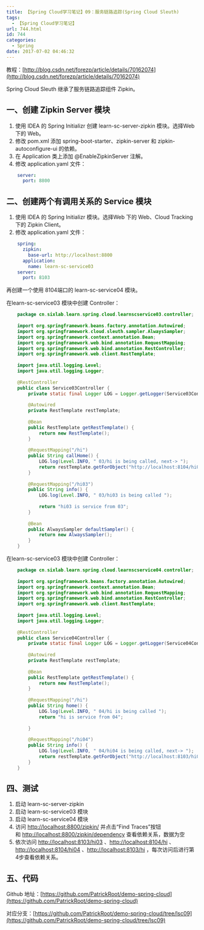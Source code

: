 ```yaml
---
title: 【Spring Cloud学习笔记】09：服务链路追踪(Spring Cloud Sleuth)
tags:
  - 【Spring Cloud学习笔记】
url: 744.html
id: 744
categories:
  - Spring
date: 2017-07-02 04:46:32
---
```


教程：[http://blog.csdn.net/forezp/article/details/70162074](http://blog.csdn.net/forezp/article/details/70162074)

Spring Cloud Sleuth 继承了服务链路追踪组件 Zipkin。

一、创建 Zipkin Server 模块
---------------------

1.  使用 IDEA 的 Spring Initializr 创建 learn-sc-server-zipkin 模块。选择Web 下的 Web。
2.  修改 pom.xml 添加 spring-boot-starter、zipkin-server 和 zipkin-autoconfigure-ui 的依赖。
3.  在 Application 类上添加 @EnableZipkinServer 注解。
4.  修改 application.yaml 文件：
```yml
    server:
      port: 8800
```
二、创建两个有调用关系的 Service 模块
-----------------------

1.  使用 IDEA 的 Spring Initializr 模块。选择Web 下的 Web、Cloud Tracking 下的 Zipkin Client。
2.  修改 application.yaml 文件：
```yml
    spring:
      zipkin:
        base-url: http://localhost:8800
      application:
        name: learn-sc-service03
    server:
      port: 8103
```
再创建一个使用 8104端口的 learn-sc-service04 模块。

在learn-sc-service03 模块中创建 Controller：
```java
    package cn.sixlab.learn.spring.cloud.learnscservice03.controller;
    
    import org.springframework.beans.factory.annotation.Autowired;
    import org.springframework.cloud.sleuth.sampler.AlwaysSampler;
    import org.springframework.context.annotation.Bean;
    import org.springframework.web.bind.annotation.RequestMapping;
    import org.springframework.web.bind.annotation.RestController;
    import org.springframework.web.client.RestTemplate;
    
    import java.util.logging.Level;
    import java.util.logging.Logger;
    
    @RestController
    public class Service03Controller {
        private static final Logger LOG = Logger.getLogger(Service03Controller.class.getName());
        
        @Autowired
        private RestTemplate restTemplate;
        
        @Bean
        public RestTemplate getRestTemplate() {
            return new RestTemplate();
        }
        
        @RequestMapping("/hi")
        public String callHome() {
            LOG.log(Level.INFO, " 03/hi is being called, next-> ");
            return restTemplate.getForObject("http://localhost:8104/hi04", String.class);
        }
        
        @RequestMapping("/hi03")
        public String info() {
            LOG.log(Level.INFO, " 03/hi03 is being called ");
            
            return "hi03 is service from 03";
        }
        
        @Bean
        public AlwaysSampler defaultSampler() {
            return new AlwaysSampler();
        }
    }
```
在learn-sc-service03 模块中创建 Controller：
```java
    package cn.sixlab.learn.spring.cloud.learnscservice04.controller;
    
    import org.springframework.beans.factory.annotation.Autowired;
    import org.springframework.context.annotation.Bean;
    import org.springframework.web.bind.annotation.RequestMapping;
    import org.springframework.web.bind.annotation.RestController;
    import org.springframework.web.client.RestTemplate;
    
    import java.util.logging.Level;
    import java.util.logging.Logger;
    
    @RestController
    public class Service04Controller {
        private static final Logger LOG = Logger.getLogger(Service04Controller.class.getName());
        
        @Autowired
        private RestTemplate restTemplate;
        
        @Bean
        public RestTemplate getRestTemplate() {
            return new RestTemplate();
        }
        
        @RequestMapping("/hi")
        public String home() {
            LOG.log(Level.INFO, " 04/hi is being called ");
            return "hi is service from 04";
        
        }
        
        @RequestMapping("/hi04")
        public String info() {
            LOG.log(Level.INFO, " 04/hi04 is being called, next-> ");
            return restTemplate.getForObject("http://localhost:8103/hi03", String.class);
        }
    }
```
四、测试
----

1.  启动 learn-sc-server-zipkin
2.  启动 learn-sc-service03 模块
3.  启动 learn-sc-service04 模块
4.  访问 [http://localhost:8800/zipkin/](http://localhost:8800/zipkin/) 并点击“Find Traces”按钮 和 [http://localhost:8800/zipkin/dependency](http://localhost:8800/zipkin/dependency) 查看依赖关系，数据为空
5.  依次访问 [http://localhost:8103/hi03](http://localhost:8103/hi03) 、[http://localhost:8104/hi](http://localhost:8104/hi) 、[http://localhost:8104/hi04](http://localhost:8104/hi04) 、[http://localhost:8103/hi](http://localhost:8103/hi) ，每次访问后进行第4步查看依赖关系。

五、代码
----

Github 地址：[https://github.com/PatrickRoot/demo-spring-cloud](https://github.com/PatrickRoot/demo-spring-cloud)

对应分支：[https://github.com/PatrickRoot/demo-spring-cloud/tree/lsc09](https://github.com/PatrickRoot/demo-spring-cloud/tree/lsc09)